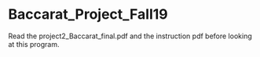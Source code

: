 # Baccarat_Project_Fall19

Read the project2_Baccarat_final.pdf and the instruction pdf before looking at this program.
